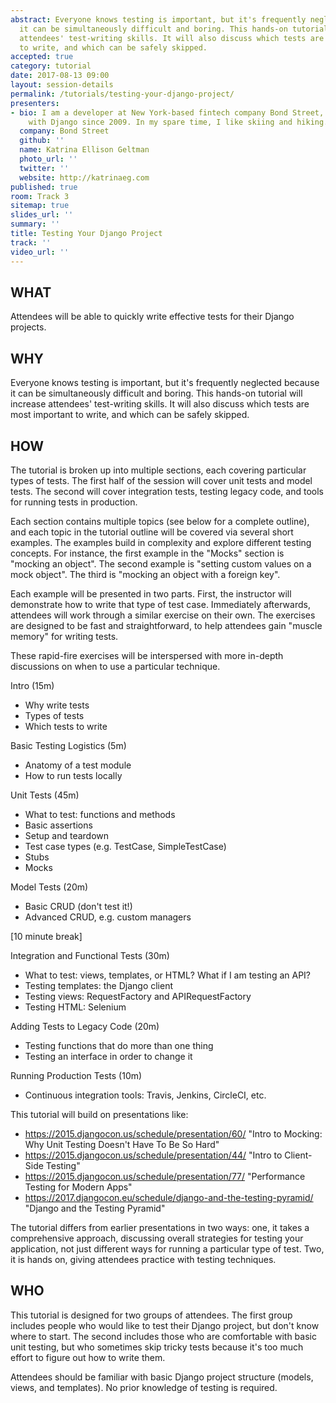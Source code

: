 ```yaml
---
abstract: Everyone knows testing is important, but it's frequently neglected because
  it can be simultaneously difficult and boring. This hands-on tutorial will increase
  attendees' test-writing skills. It will also discuss which tests are most important
  to write, and which can be safely skipped.
accepted: true
category: tutorial
date: 2017-08-13 09:00
layout: session-details
permalink: /tutorials/testing-your-django-project/
presenters:
- bio: I am a developer at New York-based fintech company Bond Street, and have worked
    with Django since 2009. In my spare time, I like skiing and hiking.
  company: Bond Street
  github: ''
  name: Katrina Ellison Geltman
  photo_url: ''
  twitter: ''
  website: http://katrinaeg.com
published: true
room: Track 3
sitemap: true
slides_url: ''
summary: ''
title: Testing Your Django Project
track: ''
video_url: ''
---
```


## WHAT
Attendees will be able to quickly write effective tests for their Django projects.

## WHY
Everyone knows testing is important, but it's frequently neglected because it can be simultaneously difficult and boring. This hands-on tutorial will increase attendees' test-writing skills. It will also discuss which tests are most important to write, and which can be safely skipped.

## HOW
The tutorial is broken up into multiple sections, each covering particular types of tests. The first half of the session will cover unit tests and model tests. The second will cover integration tests, testing legacy code, and tools for running tests in production.

Each section contains multiple topics (see below for a complete outline), and each topic in the tutorial outline will be covered via several short examples. The examples build in complexity and explore different testing concepts. For instance, the first example in the "Mocks" section is "mocking an object". The second example is "setting custom values on a mock object". The third is "mocking an object with a foreign key".

Each example will be presented in two parts. First, the instructor will demonstrate how to write that type of test case. Immediately afterwards, attendees will work through a similar exercise on their own. The exercises are designed to be fast and straightforward, to help attendees gain "muscle memory" for writing tests.

These rapid-fire exercises will be interspersed with more in-depth discussions on when to use a particular technique.

Intro (15m)

* Why write tests
* Types of tests
* Which tests to write

Basic Testing Logistics (5m)

* Anatomy of a test module
* How to run tests locally

Unit Tests (45m)

* What to test: functions and methods
* Basic assertions
* Setup and teardown
* Test case types (e.g. TestCase, SimpleTestCase)
* Stubs
* Mocks

Model Tests (20m)

* Basic CRUD (don't test it!)
* Advanced CRUD, e.g. custom managers

[10 minute break]

Integration and Functional Tests (30m)

* What to test: views, templates, or HTML? What if I am testing an API?
* Testing templates: the Django client
* Testing views: RequestFactory and APIRequestFactory
* Testing HTML: Selenium

Adding Tests to Legacy Code (20m)

* Testing functions that do more than one thing
* Testing an interface in order to change it

Running Production Tests (10m)

* Continuous integration tools: Travis, Jenkins, CircleCI, etc.

This tutorial will build on presentations like:

* https://2015.djangocon.us/schedule/presentation/60/ "Intro to Mocking: Why Unit Testing Doesn't Have To Be So Hard"
* https://2015.djangocon.us/schedule/presentation/44/ "Intro to Client-Side Testing"
* https://2015.djangocon.us/schedule/presentation/77/ "Performance Testing for Modern Apps"
* https://2017.djangocon.eu/schedule/django-and-the-testing-pyramid/ "Django and the Testing Pyramid"

The tutorial differs from earlier presentations in two ways: one, it takes a comprehensive approach, discussing overall strategies for testing your application, not just different ways for running a particular type of test. Two, it is hands on, giving attendees practice with testing techniques.

## WHO
This tutorial is designed for two groups of attendees. The first group includes people who would like to test their Django project, but don't know where to start. The second includes those who are comfortable with basic unit testing, but who sometimes skip tricky tests because it's too much effort to figure out how to write them.

Attendees should be familiar with basic Django project structure (models, views, and templates). No prior knowledge of testing is required.
